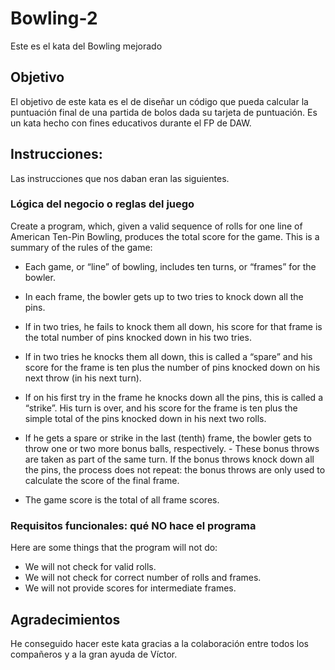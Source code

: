 # Bowling-2
Este es el kata del Bowling mejorado

## Objetivo

El objetivo de este kata es el de diseñar un código que pueda calcular la puntuación final de una partida de bolos dada su tarjeta de puntuación. Es un kata hecho con fines educativos durante el FP de DAW.


## Instrucciones:
Las instrucciones que nos daban eran las siguientes.

### Lógica del negocio o reglas del juego

Create a program, which, given a valid sequence of rolls for one line of American Ten-Pin Bowling,
produces the total score for the game. This is a summary of the rules of the game:
- Each game, or “line” of bowling, includes ten turns, or “frames” for the bowler.
- In each frame, the bowler gets up to two tries to knock down all the pins.

- If in two tries, he fails to knock them all down, his score for that frame is the total number of pins
knocked down in his two tries.
- If in two tries he knocks them all down, this is called a “spare” and his score for the frame is ten
plus the number of pins knocked down on his next throw (in his next turn).
- If on his first try in the frame he knocks down all the pins, this is called a “strike”. His turn is over,
and his score for the frame is ten plus the simple total of the pins knocked down in his next two
rolls.
- If he gets a spare or strike in the last (tenth) frame, the bowler gets to throw one or two more
bonus balls, respectively. - These bonus throws are taken as part of the same turn. If the bonus
throws knock down all the pins, the process does not repeat: the bonus throws are only used to
calculate the score of the final frame.
- The game score is the total of all frame scores.

### Requisitos funcionales: qué NO hace el programa
Here are some things that the program will not do:
- We will not check for valid rolls.
- We will not check for correct number of rolls and frames.
- We will not provide scores for intermediate frames.

## Agradecimientos
He conseguido hacer este kata gracias a la colaboración entre todos los compañeros y a la gran ayuda de Víctor.
